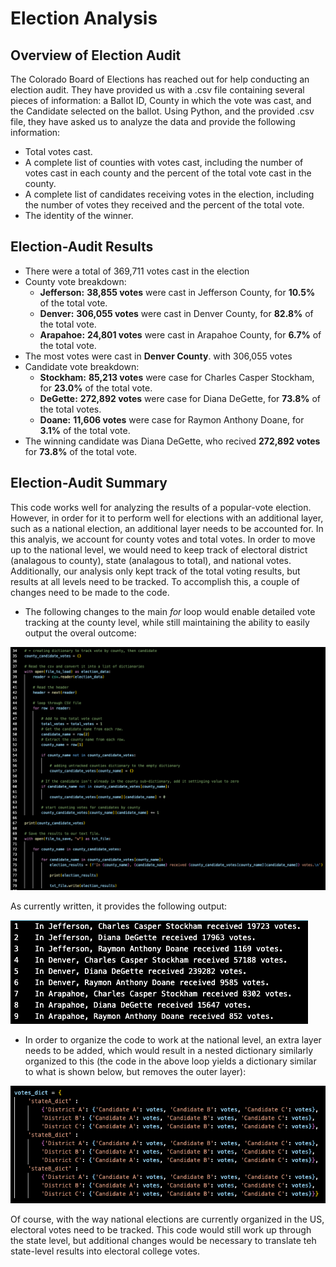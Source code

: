 # Election Analysis

## Overview of Election Audit

The Colorado Board of Elections has reached out for help conducting an election audit. They have provided us with a .csv file containing several pieces of information: a Ballot ID, County in which the vote was cast, and the Candidate selected on the ballot. Using Python, and the provided .csv file, they have asked us to analyze the data and provide the following information:

 - Total votes cast.
 - A complete list of counties with votes cast, including the number of votes cast in each county and the percent of the total vote cast in the county.
 - A complete list of candidates receiving votes in the election, including the number of votes they received and the percent of the total vote.
- The identity of the winner.

## Election-Audit Results

- There were a total of 369,711 votes cast in the election
- County vote breakdown:
    -  **Jefferson:** **38,855 votes** were cast in Jefferson County, for **10.5%** of the total vote.
    - **Denver:** **306,055 votes** were cast in Denver County, for **82.8%** of the total vote.
    - **Arapahoe:** **24,801 votes** were cast in Arapahoe County, for **6.7%** of the total vote.
- The most votes were cast in **Denver County**. with 306,055 votes
- Candidate vote breakdown:
    - **Stockham:** **85,213 votes** were case for Charles Casper Stockham, for **23.0%** of the total vote.
    - **DeGette:** **272,892 votes** were case for Diana DeGette, for **73.8%** of the total votes.
    - **Doane:** **11,606 votes** were case for Raymon Anthony Doane, for **3.1%** of the total vote.
- The winning candidate was Diana DeGette, who recived **272,892 votes** for **73.8%** of the total vote.

## Election-Audit Summary

This code works well for analyzing the results of a popular-vote election. However, in order for it to perform well for elections with an additional layer, such as a national election, an additional layer needs to be accounted for. In this analyis, we account for county votes and total votes. In order to move up to the national level, we would need to keep track of electoral district (analagous to county), state (analagous to total), and national votes. Additionally, our analysis only kept track of the total voting results, but results at all levels need to be tracked. To accomplish this, a couple of changes need to be made to the code.

- The following changes to the main *for* loop would enable detailed vote tracking at the county level, while still maintaining the ability to easily output the overal outcome:

![](https://github.com/mzabrisk/election-analysis/blob/2cbdaea5bd233a05aa0b2c103220ab2144b7352c/Resources/revised_code.png)

As currently written, it provides the following output:

![](https://github.com/mzabrisk/election-analysis/blob/2cbdaea5bd233a05aa0b2c103220ab2144b7352c/Resources/revised_output.png)


- In order to organize the code to work at the national level, an extra layer needs to be added, which would result in a nested dictionary similarly organized to this (the code in the above loop yields a dictionary similar to what is shown below, but removes the outer layer):

![](https://github.com/mzabrisk/election-analysis/blob/2cbdaea5bd233a05aa0b2c103220ab2144b7352c/Resources/modified_dict.png)

Of course, with the way national elections are currently organized in the US, electoral votes need to be tracked. This code would still work up through the state level, but additional changes would be necessary to translate teh state-level results into electoral college votes.